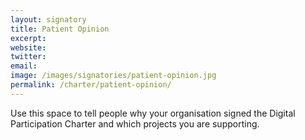 ```yaml
---
layout: signatory
title: Patient Opinion
excerpt: 
website: 
twitter: 
email: 
image: /images/signatories/patient-opinion.jpg
permalink: /charter/patient-opinion/
---
```


Use this space to tell people why your organisation signed the Digital Participation Charter and which projects you are supporting.